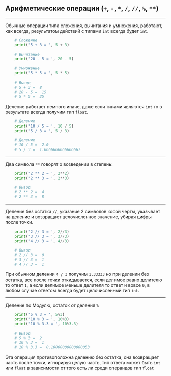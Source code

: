 Арифметические операции (`+`, `-`, `*`, `/`, `//`, `%`, `**`)
---
---

Обычные операции типа сложения, вычитания и умножения, работают,
как всегда, результатом действий с типами `int` всегда будет `int`.

```python
    # Сложение 
    print('5 + 3 = ', 5 + 3)

    # Вычитание
    print('20 - 5 = ', 20 - 5)
    
    # Умножение
    print('5 * 5 = ', 5 * 5)
    
    # Вывод
    # 5 + 3 =  8
    # 20 - 5 =  15
    # 5 * 5 =  25
```

Деление работает немного иначе, даже если типами являются `int` то в 
результате всегда получим тип `float`.

```python
    # Деление
    print('10 / 5 = ', 10 / 5)
    print('5 / 3 = ', 5 / 3)

    # Деление
    # 10 / 5 =  2.0
    # 5 / 3 =  1.6666666666666667
```

---
Два символа `**` говорят о возведении в степень:

```python
    print('2 ** 2 = ', 2**2)
    print('2 ** 3 = ', 2**3)

    # Вывод
    # 2 ** 2 =  4
    # 2 ** 3 =  8
```

---

Деление без остатка `//`, указание 2 символов косой черты, указывает
на деление и возвращает целочисленное значение, убирая цифры после 
точки.

```python
    print('2 // 3 = ', 2//3)
    print('3 // 3 = ', 3//3)
    print('4 // 3 = ', 4//3)

    # Вывод
    # 2 // 3 =  0
    # 3 // 3 =  1
    # 4 // 3 =  1
```

При обычном делении `4 / 3` получим `1.33333` но при делении без остатка,
все после точки откидывается, если делимое равно делителю то ответ `1`,
а если делимое меньше делителя то ответ и вовсе `0`, в любом случае
ответом всегда будет целочисленный тип `int`.

---
Деление по Модулю, остаток от деления `%`

```python
    print('5 % 3 = ', 5%3)
    print('10 % 3 = ', 10%3)
    print('10 % 3.3 = ', 10%3.3)

    # Вывод
    # 5 % 3 =  2
    # 10 % 3 =  1
    # 10 % 3.3 =  0.10000000000000053
```

Эта операция противоположна делению без остатка, она возвращает часть 
после точки, игнорируя целую часть, тип ответа может быть `int` 
или `float` в зависимости от того есть ли среди операндов тип `float`
